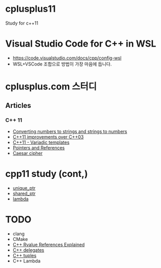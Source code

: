 # cplusplus11
Study for c++11

# Visual Studio Code for C++ in WSL
- https://code.visualstudio.com/docs/cpp/config-wsl
- WSL+VSCode 조합으로 방법이 가장 마음에 듭니다.

# cplusplus.com 스터디
## Articles
### C++ 11
- [Converting numbers to strings and strings to numbers](./cplusplus.com/number2string)
- [C++11 improvements over C++03](./cplusplus.com/cpp11_improvements/)
- [C++11 - Variadic templates](./cplusplus.com/cpp11_variadic_templates)
- [Pointers and References](./cplusplus.com/pointers_and_refs)
- [Caesar cipher](./cplusplus.com/caesar_cipher)

# cpp11 study (cont,)
- [unique_ptr](./cpp11/unique_ptr.cpp)
- [shared_ptr](./cpp11/shared_ptr.cpp)
- [lambda](./cpp11/lambda.cpp)

# TODO
- clang
- CMake
- [C++ Rvalue References Explained](http://thbecker.net/articles/rvalue_references/section_01.html)
- [C++ delegates](https://docs.microsoft.com/ko-kr/cpp/dotnet/how-to-define-and-use-delegates-cpp-cli?view=vs-2019)
- [C++ tuples](https://docs.microsoft.com/ko-kr/cpp/standard-library/tuple-functions?view=vs-2019)
- C++ Lambda
